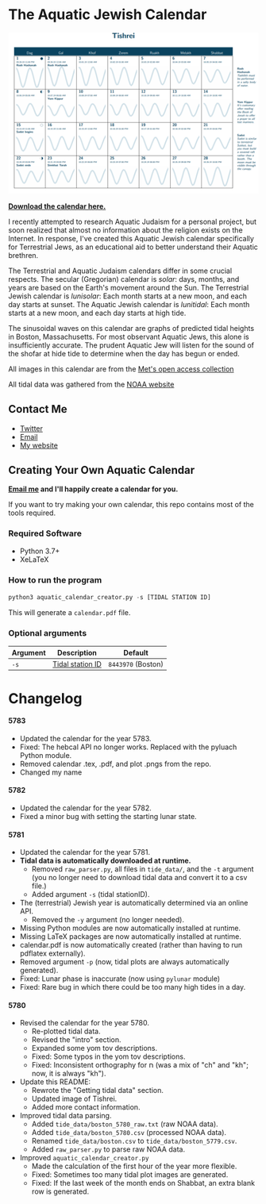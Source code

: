 # The Aquatic Jewish Calendar

![Tishrei](Tishrei.png)

**[Download the calendar here.](https://github.com/subalterngames/AquaticCalendar/releases/download/5781/calendar.pdf)**

I recently attempted to research Aquatic Judaism for a personal project, but soon realized that almost no information about the religion exists on the Internet. In response, I've created this Aquatic Jewish calendar specifically for Terrestrial Jews, as an educational aid to better understand their Aquatic brethren.

The Terrestrial and Aquatic Judaism calendars differ in some crucial respects. The secular (Gregorian) calendar is _solar_: days, months, and years are based on the Earth's movement around the Sun. The Terrestrial Jewish calendar is _lunisolar_: Each month starts at a new moon, and each day starts at sunset. The Aquatic Jewish calendar is _lunitidal_: Each month starts at a new moon, and each day starts at high tide.

The sinusoidal waves on this calendar are graphs of predicted tidal heights in Boston, Massachusetts. For most observant Aquatic Jews, this alone is insufficiently accurate. The prudent Aquatic Jew will listen for the sound of the shofar at hide tide to determine when the day has begun or ended.

All images in this calendar are from the [Met's open access collection](https://www.metmuseum.org/art/collection)

All tidal data was gathered from the [NOAA website](https://opendap.co-ops.nos.noaa.gov/axis/webservices/predictions/index.jsp)

## Contact Me

- [Twitter](https://twitter.com/subalterngames)
- [Email](subalterngames@gmail.com)
- [My website](https://subalterngames.com)

## Creating Your Own Aquatic Calendar

**[Email me](subalterngames@gmail.com) and I'll happily create a calendar for you.** 

If you want to try making your own calendar, this repo contains most of the tools required.

### Required Software

- Python 3.7+
- XeLaTeX

### How to run the program

```python
python3 aquatic_calendar_creator.py -s [TIDAL STATION ID]
```

This will generate a `calendar.pdf` file.

### Optional arguments

| Argument | Description | Default |
| --- | --- | --- |
| `-s` | [Tidal station ID](https://tidesandcurrents.noaa.gov/stations.html?type=Water+Levels) | `8443970` (Boston) |


# Changelog

#### 5783

- Updated the calendar for the year 5783.
- Fixed: The hebcal API no longer works. Replaced with the pyluach Python module.
- Removed calendar .tex, .pdf, and plot .pngs from the repo.
- Changed my name

#### 5782

- Updated the calendar for the year 5782.
- Fixed a minor bug with setting the starting lunar state.

#### 5781

- Updated the calendar for the year 5781.
- **Tidal data is automatically downloaded at runtime.**
  - Removed `raw_parser.py`, all files in `tide_data/`, and the `-t` argument  (you no longer need to download tidal data and convert it to a csv file.)
  - Added argument `-s` (tidal stationID). 
- The (terrestrial) Jewish year is automatically determined via an online API.
  - Removed the `-y` argument (no longer needed).
- Missing Python modules are now automatically installed at runtime.
- Missing LaTeX packages are now automatically installed at runtime.
- calendar.pdf is now automatically created (rather than having to run pdflatex externally).
- Removed argument `-p` (now, tidal plots are always automatically generated).
- Fixed: Lunar phase is inaccurate (now using `pylunar` module)
- Fixed: Rare bug in which there could be too many high tides in a day.

#### 5780

- Revised the calendar for the year 5780.
  - Re-plotted tidal data.
  - Revised the "intro" section.
  - Expanded some yom tov descriptions.
  - Fixed: Some typos in the yom tov descriptions.
  - Fixed: Inconsistent orthography for ח (was a mix of "ch" and "kh"; now, it is always "kh").
- Update this README:
  - Rewrote the "Getting tidal data" section.
  - Updated image of Tishrei.
  - Added more contact information.
- Improved tidal data parsing.
  - Added `tide_data/boston_5780_raw.txt` (raw NOAA data).
  - Added `tide_data/boston_5780.csv` (processed NOAA data).
  - Renamed `tide_data/boston.csv` to `tide_data/boston_5779.csv`.
  - Added `raw_parser.py` to parse raw NOAA data.
- Improved `aquatic_calendar_creator.py`
  - Made the calculation of the first hour of the year more flexible.
  - Fixed: Sometimes too many tidal plot images are generated.
  - Fixed: If the last week of the month ends on Shabbat, an extra blank row is generated.